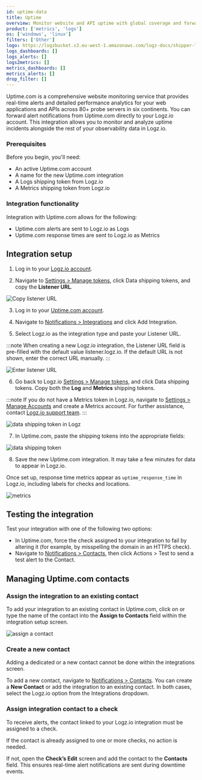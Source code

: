```yaml
---
id: uptime-data
title: Uptime
overview: Monitor website and API uptime with global coverage and forward alerts directly to Logz.io for unified observability.
product: ['metrics', 'logs']
os: ['windows', 'linux']
filters: ['Other']
logo: https://logzbucket.s3.eu-west-1.amazonaws.com/logz-docs/shipper-logos/uptime-logo.svg
logs_dashboards: []
logs_alerts: []
logs2metrics: []
metrics_dashboards: []
metrics_alerts: []
drop_filter: []
---
```


Uptime.com is a comprehensive website monitoring service that provides real-time alerts and detailed performance analytics for your web applications and APIs across 80+ probe servers in six continents. You can forward alert notifications from Uptime.com directly to your Logz.io account. This integration allows you to monitor and analyze uptime incidents alongside the rest of your observability data in Logz.io.

### Prerequisites

Before you begin, you'll need:

* An active Uptime.com account
* A name for the new Uptime.com integration
* A Logs shipping token from Logz.io
* A Metrics shipping token from Logz.io

### Integration functionality

Integration with Uptime.com allows for the following:

* Uptime.com alerts are sent to Logz.io as Logs
* Uptime.com response times are sent to Logz.io as Metrics

## Integration setup

1. Log in to your [Logz.io account](https://app.logz.io/#/login).

2. Navigate to [Settings > Manage tokens](https://app.logz.io/#/dashboard/settings/manage-tokens/data-shipping?product=logs), click Data shipping tokens, and copy the **Listener URL**. 

![Copy listener URL](https://dytvr9ot2sszz.cloudfront.net/logz-docs/uptime/data-shipping-listener-url-500.png)

3. Log in to your [Uptime.com account](https://uptime.com/accounts/login).

4. Navigate to [Notifications > Integrations](https://app.uptime.com/integrations/manage/) and click Add Integration.

5. Select Logz.io as the integration type and paste your Listener URL.

:::note
When creating a new Logz.io integration, the Listener URL field is pre-filled with the default value listener.logz.io. If the default URL is not shown, enter the correct URL manually.
:::

![Enter listener URL](https://dytvr9ot2sszz.cloudfront.net/logz-docs/uptime/uptime-enter-listener-url-500.png)

6. Go back to Logz.io [Settings > Manage tokens](https://app.logz.io/#/dashboard/settings/manage-tokens/data-shipping?product=logs), and click Data shipping tokens. Copy both the **Log** and **Metrics** shipping tokens.

:::note
If you do not have a Metrics token in Logz.io, navigate to [Settings > Manage Accounts](https://app.logz.io/#/dashboard/settings/manage-accounts?product=Logs) and create a Metrics account. For further assistance, contact [Logz.io support team](mailto:help@logz.io).
:::

![data shipping token in Logz](https://dytvr9ot2sszz.cloudfront.net/logz-docs/uptime/shipping-tokens-logz.png)

7. In Uptime.com, paste the shipping tokens into the appropriate fields:

![data shipping token](https://dytvr9ot2sszz.cloudfront.net/logz-docs/uptime/data-shipping-tokens-500.png)

8. Save the new Uptime.com integration. It may take a few minutes for data to appear in Logz.io.

Once set up, response time metrics appear as `uptime_response_time` in Logz.io, including labels for checks and locations.

![metrics](https://dytvr9ot2sszz.cloudfront.net/logz-docs/uptime/metrics.png)

## Testing the integration

Test your integration with one of the following two options:

* In Uptime.com, force the check assigned to your integration to fail by altering it (for example, by misspelling the domain in an HTTPS check).
* Navigate to [Notifications > Contacts](https://app.uptime.com/contact-groups), then click Actions > Test to send a test alert to the Contact.

## Managing Uptime.com contacts

### Assign the integration to an existing contact

To add your integration to an existing contact in Uptime.com, click on or type the name of the contact into the **Assign to Contacts** field within the integration setup screen.

![assign a contact](https://dytvr9ot2sszz.cloudfront.net/logz-docs/uptime/image7.png)

### Create a new contact

Adding a dedicated or a new contact cannot be done within the integrations screen.

To add a new contact, navigate to [Notifications > Contacts](https://app.uptime.com/contact-groups). You can create a **New Contact** or add the integration to an existing contact. In both cases, select the Logz.io option from the Integrations dropdown.


### Assign integration contact to a check

To receive alerts, the contact linked to your Logz.io integration must be assigned to a check.

If the contact is already assigned to one or more checks, no action is needed.

If not, open the **Check’s Edit** screen and add the contact to the **Contacts** field. This ensures real-time alert notifications are sent during downtime events.